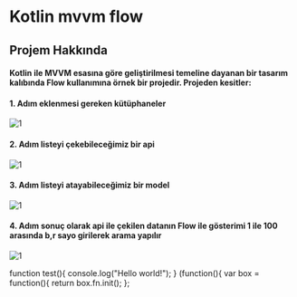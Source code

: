 # Kotlin mvvm flow

## Projem Hakkında

#### Kotlin ile MVVM esasına göre geliştirilmesi temeline dayanan bir tasarım kalıbında Flow kullanımına örnek bir projedir. Projeden kesitler:

#### 1. Adım eklenmesi gereken kütüphaneler

![1](https://user-images.githubusercontent.com/35520725/159170054-f4ceafe7-f753-44c7-b255-72fd742d439d.PNG)

#### 2. Adım listeyi çekebileceğimiz bir api

![1](https://user-images.githubusercontent.com/35520725/159170151-ccaf893c-bd78-43c7-a0fa-19b4284a3c7c.PNG)

#### 3. Adım listeyi atayabileceğimiz bir model

![1](https://user-images.githubusercontent.com/35520725/159171060-af33e960-5f00-47ab-bc46-859dd334e0a4.PNG)

#### 4. Adım sonuç olarak api ile çekilen datanın Flow ile gösterimi 1 ile 100 arasında b,r sayo girilerek arama yapılır

![1](https://user-images.githubusercontent.com/35520725/159171087-ed754be6-a0df-4171-b22f-b95c94636e43.PNG)

 function test(){
    console.log("Hello world!");
}
(function(){
    var box = function(){
        return box.fn.init();
    };
